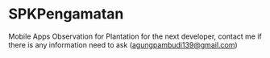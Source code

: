 # SPKPengamatan
Mobile Apps Observation for Plantation
for the next developer, contact me if there is any information need to ask (agungpambudi139@gmail.com)
